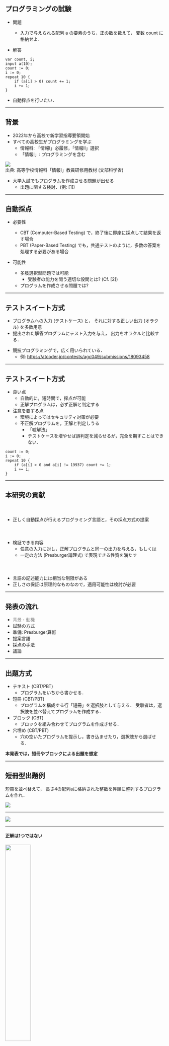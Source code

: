 ## プログラミングの試験

* 問題
    * 入力で与えられる配列 a の要素のうち，正の数を数えて，
	  変数 count に格納せよ．

* 解答

```
var count, i;
input a(10);
count := 0;
i := 0;
repeat 10 {
    if (a[i] > 0) count += 1;
    i += 1;
}
```

* 自動採点を行いたい．

---

## 背景

* 2022年から高校で新学習指導要領開始
* すべての高校生がプログラミングを学ぶ
  * 情報科: 「情報I」必履修，「情報II」選択
  * 「情報I」: プログラミングを含む

<p></p>

<div class="mysmall myright">
<div><img src="curr2022.jpg"></div>
出典: 高等学校情報科「情報Ⅰ」教員研修用教材 (文部科学省) 
</div>

<p></p>

* 大学入試でもプログラムを作成させる問題が出せる
  * 出題に関する検討．(例: [1])

---

## 自動採点

* 必要性
  * CBT (Computer-Based Testing) で，終了後に即座に採点して結果を返す場合
  * PBT (Paper-Based Testing) でも，共通テストのように，多数の答案を処理する必要がある場合

* 可能性
  * 多肢選択型問題では可能
    * 受験者の能力を問う適切な設問とは? (Cf. [2])
  * プログラムを作成させる問題では?

---

## テストスイート方式

* プログラムへの入力 (テストケース) と，
  それに対する正しい出力 (オラクル) を多数用意
* 提出された解答プログラムにテスト入力を与え，
  出力をオラクルと比較する．

<p></p>
  
* 競技プログラミングで，広く用いられている．
  * 例: https://atcoder.jp/contests/agc049/submissions/18093458

---

## テストスイート方式

* 良い点
  * 自動的に，短時間で，採点が可能
  * 正解プログラムは，必ず正解と判定する
* 注意を要する点
  * 環境によってはセキュリティ対策が必要
  * 不正解プログラムを，正解と判定しうる
    * 「嘘解法」
    * テストケースを増やせば誤判定を減らせるが，完全を期すことはできない．

```
count := 0;
i := 0;
repeat 10 {
    if (a[i] > 0 and a[i] != 19937) count += 1;
    i += 1;
}
```

---

## 本研究の貢献

<p style="margin-top: 40pt;"></p>

* 正しく自動採点が行えるプログラミング言語と，その採点方式の提案

<p style="margin-top: 40pt;"></p>

* 検証できる内容
  * 任意の入力に対し，正解プログラムと同一の出力を与える，もしくは
  * 一定の方法 (Presburger論理式) で表現できる性質を満たす

<p style="margin-top: 40pt;"></p>

* 言語の記述能力には相当な制限がある
* 正しさの保証は原理的なものなので，適用可能性は検討が必要

---

## 発表の流れ

* <span style="color: gray;">背景・動機</span>
* 試験の方式
* 準備: Presburger算術
* 提案言語
* 採点の手法
* 議論

---


## 出題方式

* テキスト  (CBT/PBT)
  * プログラムをいちから書かせる．
* 短冊  (CBT/PBT)
  * プログラムを構成する行「短冊」を選択肢として与える．
    受験者は，選択肢を並べ替えてプログラムを作成する．
* ブロック  (CBT)
  * ブロックを組み合わせてプログラムを作成させる．
* 穴埋め  (CBT/PBT)
  * 穴の空いたプログラムを提示し，書き込ませたり，選択肢から選ばせる．

<p></p>

<strong>本発表では，短冊やブロックによる出題を想定</strong>


---

## 短冊型出題例

短冊を並べ替えて，
長さ4の配列aに格納された整数を昇順に整列するプログラムを作れ．

<img src="tanzaku.jpg">

---

<img src="tanzaku_ans.jpg">

---

#### 正解は1つではない

<img src="not_unique.jpg" width="40%">

---

## Presburger 算術

* $\textrm{Th}(\mathbb{Z}, 0, 1, =, +, -, <)$ のこと
  * 足し算あり，掛け算なし
    * 定数倍は書ける
* 決定可能 [Presburger 1930]
  * 限量子除去
  * 計算量: 2EXPSPACE くらい
  * 適当に制限をつければ実用的
    * (例) 限量子ブロックの長さに上限をつけた $\Pi_2$ 論理式は，
	  多項式時間で決定可能
  * Z3などのSMT solverに実装されている

---

## 提案するプログラミング言語

* C/Javaふうの，手続き型言語
* データは整数のみ
* 定数長配列あり
* 制御構造
  * if 文
  * 定数回繰返し文
  * 非常に強い制限の付いた while 文
* 以下の検証が (原理的には必ず) 可能
  * Presburger 論理式を指定した assert
  * プログラムが終了する
  * 配列の添字が範囲内

---

## 文法

```
プログラム = { 宣言 } , { 文 }
宣言 = ( "var" | "input" )
     , 変数宣言 , { "," , 変数宣言 } , ";"
変数宣言 = 変数 | ( 配列 , "(", 定数 , ")" )
文 = ブロック | 入力文 | 代入文 | 条件文 | 繰返し文 
   | break文 | 条件繰返し文 | assert文 | assume文 
ブロック = "{" , { 文 } , "}"
入力文 = "input" , ( 変数 | 配列 )
代入文 = ( 変数 | 配列要素 ) , ":=" , 表現 , ";"
条件文 = "if" , 条件式 , 文 , [ else , 文 ]
繰返し文 = "repeat" , 定数 , 文
break文 = "break" , ";"
条件繰返し文 = "while" , 条件式 , 限定ブロック
限定ブロック = "{" , { 限定代入文 } , "}" , ";"
限定代入文 = ( 変数 | 配列要素 ) , "+=" , 定数 , ";"
assert文 = "assert" , 拡張条件式
assume文 = "assume" , 拡張条件式
条件式 = 原子条件式 | "not" , 条件式 
       | 条件式 , "or" , 条件式
原子条件式 = 表現 , "<" , 表現
拡張条件式 = 条件式 | "forall" , 変数 , 条件式
表現 = 定数 | 変数 | 配列要素
     | "-" , 表現 | 表現 , "+" , 表現
配列要素 = 配列 , "[" , 表現 , "]"
定数 = ? 任意の整数 ?
変数 = ? 任意の識別子 ?
配列 = ? 任意の識別子 ?
```

---

## 制限

<ul>
<li> 演算は足し算のみ．掛け算不可．
  <ul>
    <li> 定数倍は書ける．(足し算の繰返しだから)
    <li> `x := y * 10;`  ... 可
    <li> `x := y * y;` ... 不可
  </ul>

<li> 繰返し回数指定は定数のみ．

  * 可

<pre>
i := 0;
repeat 10 {
    x += i;
	i += 1; }
</pre>

  * 不可

<pre>
input(n)
i := 0;
repeat n {
    x += i;
	i += 1; }
</pre>

<li> 配列長は定数のみ

</ul>

---

## 制限

* while 文の強い制限: ループ内には，
  変数を定数だけ増やすことしか書けない．
  
```
while (x > 0 and (not y <= z)) {
    x += 5;  // 可
	x += i;  // 不可
	if (x > 0) {  // 不可
	    // ...
	}
}
```

---

## 表現力

* 定数による整数の割算は記述できる

```
assume (a > 0);
q := 0;
r := a;
while (r >= 5) {
    r -= 5;
	q += 1;
}
assert (a == 5 * q + r and 0 <= r and r < 5);
```

* 初学者が学ぶプログラムで記述できるものもある．
  * 線形探索
  * 二分探索
  * 配列の和・最大値・最小値
  * バブルソート


---

## 検証

* assume 文と assert 文が書ける．
  * Presburger 算術の式が，引数に指定できる．

* さらに，以下も検証できる．
  * 実行が終了する
    * while文が無限ループしないことがチェックできる
  * 配列の添字が範囲内である

* 検証方式は後述．

---

## 自動採点

プログラムの持つべき性質が，
Presburger論理式 (とコード片) で表現できる場合は，
assume文，assert文を適切に追加して検証する．

* 例: 長さ6の整列済み配列aで，要素xの添字 (なければ-1) をidxに格納せよ．

```
input a(6), x;
b := a;

i := 0;
repeat 5 {
    assume (b[i] <= b[i + 1]);
	i += 1; }

// ここに提出されたプログラムを挿入

if (idx == -1) { 
    j := 0;
	repeat 5 {
	    assert (b[j] != x);
		j += 1;  }}
else {  assert (b[idx] == x);  }
```

---

もしくは，正解プログラムの結果と比較する．

* 例: 長さ6の配列aの正の数の個数をcountに格納せよ．

```
input a(6);

// 正解プログラム
cmp := 0;
i := 0;
repeat 6 {
    if (a[i] > 0) { cmp += 1; }
	i += 1;  }

// ここに提出されたプログラムを挿入

// 比較
assert (count == cmp);
```

---

## 検証方式

* 記号実行 [9] による．

<div>
<img src="symb.jpg" width="70%">
</div>



---

## 検証方式 - ループ

* 定数回繰返しは，展開して一本道にする．

* 条件繰返し &nbsp;&nbsp;
  `while` $P$ `{` $x_1$ `+=` $c_1$`;` $\cdots$ `; ` $x_k$ `+=` $c_k$ `; }`
  * ブロック内に現れる各変数 $v_i$ について，一回の増分 $d_i$ が分かる．
    ループに入る際の $v_i$ の値を $a_i$ とする．
  * $\forall t.\\, 0 \leq t \to P(t)$ が充足可能なら，このループが終了しない可能性がある
    と報告をして，解析を終了する．
  * そうでないときは，新しい (論理式の意味の) 変数 $t$ を導入し，
    以下を実行して，次の文に進む．$t$は繰返し回数を表している．
    * $\neg P(t) \land \forall t'.\\, 0 \leq t' \land t' < t \to P(t')$
	  を経路条件に加える．
	* $v_i$ の値を，$a_i + t \cdot d_i$ に変更する．

---

## 検証方式 - 配列

* 各配列$a$ごとに，その長さを$c_a$として，$c_a$ 個の (プログラムの意味での)
  仮想的な変数 $v_{a, i}$ を用意する．
* 右辺値の配列参照 $a$`[`$e$`]`

  * 現在の $v_{a, i}$ の値を $g_i$ とし，$e$ の値を $h$ とする．
  * 新しい (論理式の意味の) 変数 $t$ を導入し，配列参照の値を $t$ とする．
  * 経路条件に次を加える:
    $\bigvee \\{ t = g_i \land h = i \mid i = 0, \ldots, c_a - 1 \\}$
  * 多くの場合 $e$ の評価が整数になる．その場合には $t$ は導入せず，
    単に $g_e$ の値を採用することで計算を節約する．
* 代入 $a$`[`$e$`] :=` $f$
  * あたかも `if (`$e$` == 0) {` $v_{a,0}$ ` := ` $f$ `; } elif (`
    $e$ ` == 1) { ` $v_{a,1}$ ` := ` $f$ `; } ` $\cdots$ 
	と書かれているかのように
	実行する．$e$ の評価が整数になる場合には，同様に節約する．

---


## 実験

TBW

---

## 議論 - 性能

* 繰返し回数・配列長が増加すると急激に検証時間が増加する．
  * 個別の答案をすべて本方式で検証するには，
    多くのリソースが必要．
* テストスイート方式との併用
  * 誤っているプログラムの多くは，テストスイート方式で判別可能．
  * 本方式で判定した誤りプログラムを判別するテストケース
    (自動的に生成可能) をテストスイートに追加する．
* 短冊型では，解答の種類が限定されるので，ある程度のリソース消費は
  許容される(?)
* 本方式自体の性能改善
  * 詳細実装方式の改良
  * 他の言語バインディング

---

## 議論 - 言語記述力

<ul>
<li> 記述力の評価は，試験問題作成・実施による実験が必要．
<li> 二分探索が「書ける」といっても....
<ul>
  <li> 本来の二分探索

<pre>
while (right - left > 1) {
    mid = (right + left) / 2
	if (p(mid)) ....
</pre>

  <li> この言語での記述

<pre>
repeat 10 { // 配列長が10
    if (right - left <= 1) { break; }
	mid = (right + left) / 2
	if (p(mid)) ....
</pre>
</ul>
</ul>

---

## 議論 - 定数長

* 定数長配列しか扱えない
  * その長さ (以下) のときにしか動作しないプログラムを許容してしまう．
  * 短冊型では問題は起きにくい(?)
* 配列公理 [11]
  * $\forall a, i, x.\; \texttt{select}(\texttt{store}(a, i, x), i) = x$
  * $\forall a, i_1, i_2, x.\; i_1 \neq i_2 \Rightarrow$ <br/>
    $\qquad \texttt{select}(\texttt{store}(a, i_1, x), i_2)
	 = \texttt{select}(a, i_2)$
  * $\texttt{select}(a, i)$ ... 配列$a$の添字$i$の位置の要素
  * $\texttt{store}(a, i, x)$ ... 配列$a$の添字$i$の要素を$x$に変更した配列
  * Z3 などのSMTソルバーに組み込まれている．
* 不定長ループ
  * ループ不変式の発見

---

## 議論 - 言語仕様と試験問題

* 言語仕様に合致しない解答が出てくる可能性がある．
  * 特に条件繰返し文の制限
  * CBT ならば，警告を出すことができる．PBTの短冊型では?
* ブロックの波括弧の対応程度なら，受験者の誤りとして処理しても妥当(?)

---

## 議論 - 部分点

* (競技プログラミング) 計算量によって部分点を与える
  * 例: $O(n^2)$ なら30点，$O(n\log n)$ なら100点
  * テストスイート方式で，実行時間制限を与えることによって実現
* 入力が一定の条件を満たすときだけ正しい解を返すプログラムに
  部分点を与える．
  * 例: 入力が整列されていれば簡単に解ける
  * 例: コーナーケースの考慮漏れ
  * 適切に assume 文を入れることによって判定ができる．
* その他の部分点の与え方?

---

## まとめ

* 試験で自動採点が行えるプログラミング言語と，
  採点方式を提案した．
* 今後の課題
  * 実際の試験・模擬試験での実験
  * パーザなどの実装
  * 試験問題作成を通した記述力の評価
  * 性能改善
  * 配列表現方法の検討
  * 部分点
  * 完全には検証できない言語での検討
